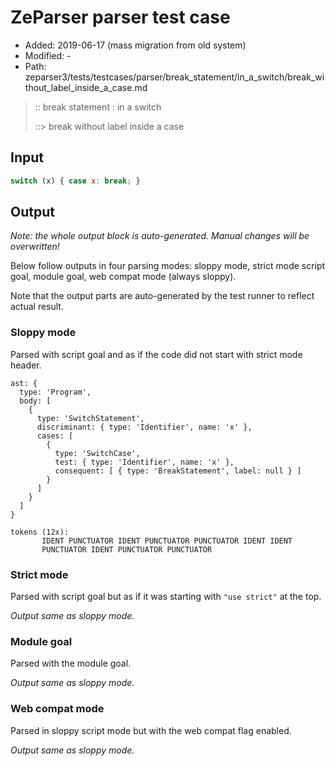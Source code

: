 # ZeParser parser test case

- Added: 2019-06-17 (mass migration from old system)
- Modified: -
- Path: zeparser3/tests/testcases/parser/break_statement/in_a_switch/break_without_label_inside_a_case.md

> :: break statement : in a switch
>
> ::> break without label inside a case

## Input

`````js
switch (x) { case x: break; }
`````

## Output

_Note: the whole output block is auto-generated. Manual changes will be overwritten!_

Below follow outputs in four parsing modes: sloppy mode, strict mode script goal, module goal, web compat mode (always sloppy).

Note that the output parts are auto-generated by the test runner to reflect actual result.

### Sloppy mode

Parsed with script goal and as if the code did not start with strict mode header.

`````
ast: {
  type: 'Program',
  body: [
    {
      type: 'SwitchStatement',
      discriminant: { type: 'Identifier', name: 'x' },
      cases: [
        {
          type: 'SwitchCase',
          test: { type: 'Identifier', name: 'x' },
          consequent: [ { type: 'BreakStatement', label: null } ]
        }
      ]
    }
  ]
}

tokens (12x):
       IDENT PUNCTUATOR IDENT PUNCTUATOR PUNCTUATOR IDENT IDENT
       PUNCTUATOR IDENT PUNCTUATOR PUNCTUATOR
`````

### Strict mode

Parsed with script goal but as if it was starting with `"use strict"` at the top.

_Output same as sloppy mode._

### Module goal

Parsed with the module goal.

_Output same as sloppy mode._

### Web compat mode

Parsed in sloppy script mode but with the web compat flag enabled.

_Output same as sloppy mode._
